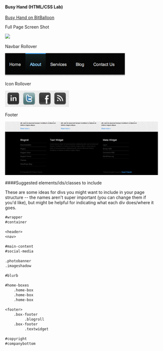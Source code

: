 #### Busy Hand (HTML/CSS Lab)
[Busy Hand on BitBalloon](http://html-css-lab.bitballoon.com/)

Full Page Screen Shot

![](/screenshots/full-page-screenshot.png)

Navbar Rollover

![](/screenshots/about_rollover.png)

Icon Rollover

![](/screenshots/twitter_rollover.png)

Footer

![](/screenshots/footer.png)

####Suggested elements/ids/classes to include

These are some ideas for divs you might want to include in your page structure -- the names aren't super important (you can change them if you'd like), but might be helpful for indicating what each div does/where it goes.

```
#wrapper
#container

<header>
<nav>

#main-content
#social-media

.photobanner
.imageshadow

#blurb

#home-boxes
    .home-box
    .home-box
    .home-box

<footer>
    .box-footer
         .blogroll
    .box-footer
         .textwidget

#copyright
#companybottom
```
